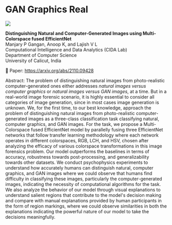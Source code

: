 # GAN Graphics Real
<img src= 'https://github.com/manjaryp/GANvsGraphicsvsReal/blob/main/images/index_pic.PNG' style="max-width: 100%;">

**Distinguishing Natural and Computer-Generated Images using Multi-Colorspace fused EfficientNet** </br>
Manjary P Gangan, Anoop K, and Lajish V L </br>
Computational Intelligence and Data Analytics (CIDA Lab) </br>
Department of Computer Science </br>
University of Calicut, India

:memo: Paper: https://arxiv.org/abs/2110.09428 

Abstract: The problem of distinguishing natural images from photo-realistic computer-generated ones either addresses _natural images versus computer graphics_ or _natural images versus GAN images_, at a time. But in a real-world image forensic scenario, it is highly essential to consider all categories of image generation, since in most cases image generation is unknown. We, for the first time, to our best knowledge, approach the problem of distinguishing natural images from photo-realistic computer-generated images as a three-class classification task classifying natural, computer graphics, and GAN images. For the task, we propose a Multi-Colorspace fused EfficientNet model by parallelly fusing three EfficientNet networks that follow transfer learning methodology where each network operates in different colorspaces, RGB, LCH, and HSV, chosen after analyzing the efficacy of various colorspace transformations in this image forensics problem. Our model outperforms the baselines in terms of accuracy, robustness towards post-processing, and generalizability towards other datasets. We conduct psychophysics experiments to understand how accurately humans can distinguish natural, computer graphics, and GAN images where we could observe that humans find difficulty in classifying these images, particularly the computer-generated images, indicating the necessity of computational algorithms for the task. We also analyze the behavior of our model through visual explanations to understand salient regions that contribute to the model's decision making and compare with manual explanations provided by human participants in the form of region markings, where we could observe similarities in both the explanations indicating the powerful nature of our model to take the decisions meaningfully. 
